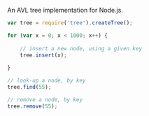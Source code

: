 An AVL tree implementation for Node.js.

```javascript
var tree = require('tree').createTree();

for (var x = 0; x < 1000; x++) {
    
    // insert a new node, using a given key
    tree.insert(x);
    
}

// look-up a node, by key
tree.find(55);

// remove a node, by key
tree.remove(55);
```
